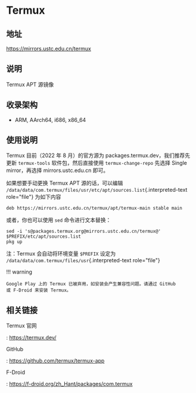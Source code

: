 # Termux

## 地址

<https://mirrors.ustc.edu.cn/termux>

## 说明

Termux APT 源镜像

## 收录架构

-   ARM, AArch64, i686, x86_64

## 使用说明

Termux 目前（2022 年 8 月）的官方源为
packages.termux.dev，我们推荐先更新 `termux-tools` 软件包，然后直接使用
`termux-change-repo` 先选择 Single mirror，再选择 mirrors.ustc.edu.cn
即可。

如果想要手动更换 Termux APT 源的话，可以编辑
`/data/data/com.termux/files/usr/etc/apt/sources.list`{.interpreted-text
role="file"} 为如下内容

    deb https://mirrors.ustc.edu.cn/termux/apt/termux-main stable main

或者，你也可以使用 `sed` 命令进行文本替换：

    sed -i 's@packages.termux.org@mirrors.ustc.edu.cn/termux@' $PREFIX/etc/apt/sources.list
    pkg up

注：Termux 会自动将环境变量 `$PREFIX` 设定为
`/data/data/com.termux/files/usr`{.interpreted-text role="file"}

!!! warning

    Google Play 上的 Termux 已被弃用，如安装会产生兼容性问题。请通过 GitHub
    或 F-Droid 来安装 Termux。

## 相关链接

Termux 官网

:   <https://termux.dev/>

GitHub

:   <https://github.com/termux/termux-app>

F-Droid

:   <https://f-droid.org/zh_Hant/packages/com.termux>
